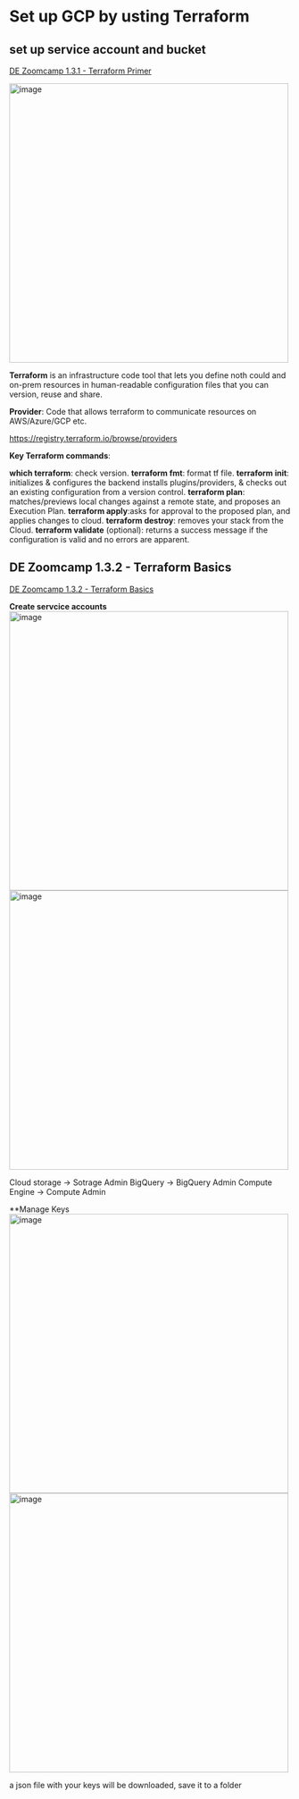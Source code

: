 # Set up GCP by usting Terraform

## set up service account and bucket
[DE Zoomcamp 1.3.1 - Terraform Primer](https://www.youtube.com/watch?v=s2bOYDCKl_M&list=PL3MmuxUbc_hJed7dXYoJw8DoCuVHhGEQb&index=12)


<img src="https://github.com/user-attachments/assets/a61ff11a-6312-4d6d-9afa-1e45ad3c0f64" alt="image" width="500">

**Terraform** is an infrastructure code tool that lets you define noth could and on-prem resources in human-readable configuration files that you can version, reuse and share.  

**Provider**: Code that allows terraform to communicate resources on AWS/Azure/GCP etc. 

https://registry.terraform.io/browse/providers  

**Key Terraform commands**:

**which terraform**: check version.
**terraform fmt**: format tf file.
**terraform init**: initializes & configures the backend installs plugins/providers, & checks out an existing configuration from a version control.
**terraform plan**: matches/previews local changes against a remote state, and proposes an Execution Plan.
**terraform apply**:asks for approval to the proposed plan, and applies changes to cloud.
**terraform destroy**: removes your stack from the Cloud.
**terraform validate** (optional): returns a success message if the configuration is valid and no errors are apparent.




## DE Zoomcamp 1.3.2 - Terraform Basics
[DE Zoomcamp 1.3.2 - Terraform Basics](https://www.youtube.com/watch?v=Y2ux7gq3Z0o&list=PL3MmuxUbc_hJed7dXYoJw8DoCuVHhGEQb&index=13)


**Create servcice accounts**
<img src="https://github.com/user-attachments/assets/4b27bf55-5104-48ef-8a59-7455e02e3831" alt="image" width="500">
<img src="https://github.com/user-attachments/assets/a61ff11a-6312-4d6d-9afa-1e45ad3c0f64" alt="image" width="500">

Cloud storage -> Sotrage Admin
BigQuery -> BigQuery Admin
Compute Engine -> Compute Admin

**Manage Keys
<img src="https://github.com/user-attachments/assets/438e8cae-fed9-4652-ab5b-b1574a57d52c" alt="image" width="500">
<img src="https://github.com/user-attachments/assets/021d74c9-a255-46e8-9ad2-9cd9fcc3fb01" alt="image" width="500">

a json file with your keys will be downloaded, save it to a folder
